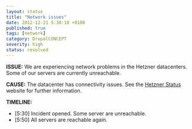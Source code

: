 ```yaml
---
layout: status
title: "Network issues"
date: 2012-12-21 5:30:10 +0100
published: true
tags: [network]
category: DrupalCONCEPT
severity: high
status: resolved
---
```


**ISSUE:** We are experiencing network problems in the Hetzner datacenters. Some of our servers are currently unreachable.

**CAUSE:** The datacenter has connectivity issues. See the [Hetzner Status](http://www.hetzner-status.de/en.html#1142) website for further information.

**TIMELINE:**

* [5:30] Incident opened. Some server are unreachable.
* [5:50] All servers are reachable again.
